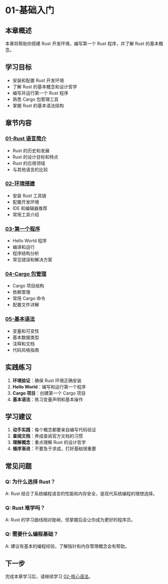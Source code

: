 # 01-基础入门

## 本章概述

本章将帮助你搭建 Rust 开发环境，编写第一个 Rust 程序，并了解 Rust 的基本概念。

## 学习目标

- 安装和配置 Rust 开发环境
- 了解 Rust 的基本概念和设计哲学
- 编写并运行第一个 Rust 程序
- 熟悉 Cargo 包管理工具
- 掌握 Rust 的基本语法结构

## 章节内容

### [01-Rust 语言简介](01-rust-introduction.md)
- Rust 的历史和发展
- Rust 的设计目标和特点
- Rust 的应用领域
- 与其他语言的比较

### [02-环境搭建](02-environment-setup.md)
- 安装 Rust 工具链
- 配置开发环境
- IDE 和编辑器推荐
- 常用工具介绍

### [03-第一个程序](03-hello-world.md)
- Hello World 程序
- 编译和运行
- 程序结构分析
- 常见错误和解决方案

### [04-Cargo 包管理](04-cargo-basics.md)
- Cargo 项目结构
- 依赖管理
- 常用 Cargo 命令
- 配置文件详解

### [05-基本语法](05-basic-syntax.md)
- 变量和可变性
- 基本数据类型
- 注释和文档
- 代码风格指南

## 实践练习

1. **环境验证**：确保 Rust 环境正确安装
2. **Hello World**：编写和运行第一个程序
3. **Cargo 项目**：创建第一个 Cargo 项目
4. **基本语法**：练习变量声明和基本操作

## 学习建议

1. **动手实践**：每个概念都要亲自编写代码验证
2. **查阅文档**：养成查阅官方文档的习惯
3. **理解概念**：重点理解 Rust 的设计哲学
4. **循序渐进**：不要急于求成，打好基础很重要

## 常见问题

### Q: 为什么选择 Rust？
A: Rust 结合了系统编程语言的性能和内存安全，是现代系统编程的理想选择。

### Q: Rust 难学吗？
A: Rust 的学习曲线相对陡峭，但掌握后会让你成为更好的程序员。

### Q: 需要什么编程基础？
A: 建议有基本的编程经验，了解指针和内存管理概念会有帮助。

## 下一步

完成本章学习后，请继续学习 [02-核心语法](../02-核心语法/README.md)。